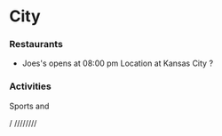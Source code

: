 # City


### Restaurants
- Joes's opens at 08:00 pm
Location at Kansas City ? 

### Activities
Sports and 

/
////////